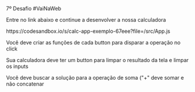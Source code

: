 <p>7º Desafio #VaiNaWeb</p>

<p>Entre no link abaixo e continue a desenvolver a nossa calculadora</p>

<p>https://codesandbox.io/s/calc-app-exemplo-67eee?file=/src/App.js</p>

<p>Você deve criar as funções de cada button para disparar a operação no click
    
Sua calculadora deve ter um button para limpar o resultado da tela e limpar os inputs
    
Você deve buscar a solução para a operação de soma ("+" deve somar e não concatenar</p>